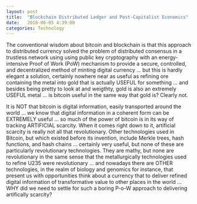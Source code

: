 ```yaml
---
layout: post
title:  "Blockchain Distributed Ledger and Post-Capitalist Economics"
date:   2018-06-05 4:39:00
categories: Technology
---
```


The conventional wisdom about bitcoin and blockchain is that this approach to distributed currency solved the problem of distributed consensus in a trustless network using using public key cryptography with an energy-intensive Proof of Work (PoW) mechanism to provide a secure, controlled, and decentralized method of minting digital currency ... but this is hardly elegant a solution, certainly nowhere near as useful as refining ore containing the metal into gold that is actually USEFUL for something ... and besides being pretty to look at and weigthty, gold is also an extremely USEFUL metal ... is bitcoin useful in the same way that gold is?  Clearly not.  

It is NOT that bitcoin is digital information, easily transported around the world ... we know that digital information in a coherent form can be EXTREMELY useful ... so much of the power of bitcoin is in its way of tracking ARTIFICIAL scarcity.  When it comes right down to it, artificial scarcity is really not all that revolutionary.  Other technologies used in Bitcoin, but which existed before its invention, include Merkle trees, hash functions, and hash chains ... certainly very useful, but none of these are particularly revolutionary technologies.  They are mathy, but none are revolutionary in the same sense that the metallurgically technologies used to refine U235 were revolutionary ... and nowadays there are OTHER technologies, in the realm of biology and genomics for instance, that present us with opportunities think about a currency that to deliver refined digital information of transformative value to other places in the world ... WHY did we need to settle for such a boring P-o-W approach to delivering artifically scarcity?  
